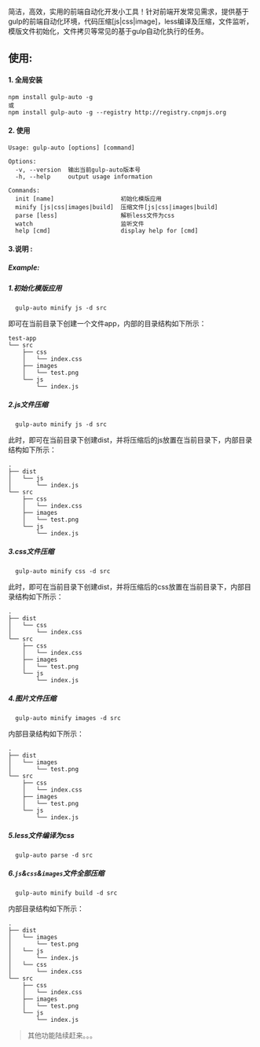 简洁，高效，实用的前端自动化开发小工具！针对前端开发常见需求，提供基于gulp的前端自动化环境，代码压缩[js|css|image]，less编译及压缩，文件监听，模版文件初始化，文件拷贝等常见的基于gulp自动化执行的任务。

## 使用:

#### 1. 全局安装
```
npm install gulp-auto -g
或
npm install gulp-auto -g --registry http://registry.cnpmjs.org
```

#### 2. 使用

```
Usage: gulp-auto [options] [command]

Options:
  -v, --version  输出当前gulp-auto版本号
  -h, --help     output usage information

Commands:
  init [name]                   初始化模版应用
  minify [js|css|images|build]  压缩文件[js|css|images|build]
  parse [less]                  解析less文件为css
  watch                         监听文件
  help [cmd]                    display help for [cmd]
```

#### 3.说明 :  

##### Example:

##### 1.初始化模版应用
```
  gulp-auto minify js -d src
```  

即可在当前目录下创建一个文件app，内部的目录结构如下所示：
```
test-app
└── src
    ├── css
    │   └── index.css
    ├── images
    │   └── test.png
    └── js
        └── index.js
```

##### 2.js文件压缩

```
  gulp-auto minify js -d src
```  
此时，即可在当前目录下创建dist，并将压缩后的js放置在当前目录下，内部目录结构如下所示：

```
.
├── dist
│   └── js
│       └── index.js
└── src
    ├── css
    │   └── index.css
    ├── images
    │   └── test.png
    └── js
        └── index.js
```

##### 3.css文件压缩

```
  gulp-auto minify css -d src
```  
此时，即可在当前目录下创建dist，并将压缩后的css放置在当前目录下，内部目录结构如下所示：
```
.  
├── dist  
│   └── css  
│       └── index.css  
└── src  
    ├── css  
    │   └── index.css  
    ├── images  
    │   └── test.png  
    └── js  
        └── index.js  
```

##### 4.图片文件压缩  

```
  gulp-auto minify images -d src
```  
内部目录结构如下所示：
```
.   
├── dist  
│   └── images  
│       └── test.png  
└── src  
    ├── css  
    │   └── index.css  
    ├── images  
    │   └── test.png  
    └── js  
        └── index.js  
```

##### 5.less文件编译为css  

```
  gulp-auto parse -d src
```

##### 6.`js`&`css`&`images`文件全部压缩

```
  gulp-auto minify build -d src
```  
内部目录结构如下所示：

```
.   
├── dist  
│   └── images  
│       └── test.png  
│   └── js  
│       └── index.js  
│   └── css  
│       └── index.css  
└── src  
    ├── css  
    │   └── index.css  
    ├── images  
    │   └── test.png  
    └── js  
        └── index.js  
```

> 其他功能陆续赶来。。。